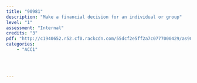 ```yaml
---
title: "90981"
description: "Make a financial decision for an individual or group"
level: "1"
assessment: "Internal"
credits: "3"
pdf: "http://c1940652.r52.cf0.rackcdn.com/55dcf2e5ff2a7c0777000429/as90981.pdf"
categories:
    - "ACC1"
    
    
    
    
---
```

